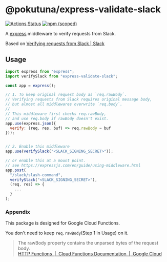 @pokutuna/express-validate-slack
===

[![Actions Status](https://github.com/pokutuna/express-validate-slack/workflows/test/badge.svg?branch=master)](https://github.com/pokutuna/express-validate-slack/actions) [![npm (scoped)](https://img.shields.io/npm/v/@pokutuna/express-validate-slack)](https://www.npmjs.com/package/@pokutuna/express-validate-slack)


A [express](https://github.com/expressjs/express) middleware to verify requests from Slack.

Based on [Verifying requests from Slack | Slack](https://api.slack.com/docs/verifying-requests-from-slack)


## Usage

```js
import express from "express";
import verifySlack from "express-validate-slack";

const app = express();

// 1. To keep original request body as `req.rawBody`.
// Verifying requests from Slack requires original message body,
// but almost all middlewares overwrite `req.body`.
//
// This middleware first checks req.rawBody,
// and use req.body if rawBody doesn't exist.
app.use(express.json({
  verify: (req, res, buf) => req.rawBody = buf
}));


// 2. Enable this middleware
app.use(verifySlack("<SLACK_SIGNING_SECRET>"));

// or enable this at a mount point.
// see https://expressjs.com/en/guide/using-middleware.html
app.post(
  "/slack/slash-command",
  verifySlack("<SLACK_SIGNING_SECRET>"),
  (req, res) => {
    ...
  }
);
```

### Appendix

This package is designed for Google Cloud Functions.

You don't need to keep `req.rawBody`(Step 1 in Usage) on it.

> The rawBody property contains the unparsed bytes of the request body.  
> [HTTP Functions  |  Cloud Functions Documentation  |  Google Cloud](https://cloud.google.com/functions/docs/writing/http?hl=en#handling_content_types)
